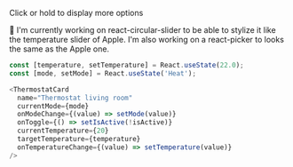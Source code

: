 Click or hold to display more options

🚧 I'm currently working on react-circular-slider to be able to stylize it like the temperature slider of Apple. I'm also working on a react-picker to looks the same as the Apple one.

```js
const [temperature, setTemperature] = React.useState(22.0);
const [mode, setMode] = React.useState('Heat');

<ThermostatCard
  name="Thermostat living room"
  currentMode={mode}
  onModeChange={(value) => setMode(value)}
  onToggle={() => setIsActive(!isActive)}
  currentTemperature={20}
  targetTemperature={temperature}
  onTemperatureChange={(value) => setTemperature(value)}
/>
```

